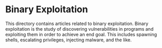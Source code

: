 # Binary Exploitation

This directory contains articles related to binary exploitation. Binary exploitation is the study of discovering vulnerabilities in programs and exploiting them in order to achieve an end goal. This includes spawning shells, escalating privileges, injecting malware, and the like.
